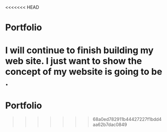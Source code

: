 <<<<<<< HEAD
# Portfolio  
I will continue to finish building my web site. I just want to show the concept of my website is going to be . 
=======
# Portfolio
>>>>>>> 68a0ed782911b44427227f1bdd4aa62b7dac0849
